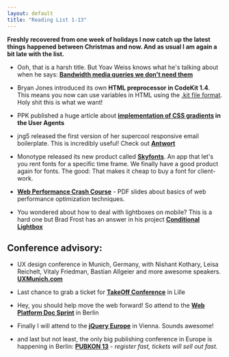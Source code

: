 ```yaml
---
layout: default
title: "Reading List 1-13"
---
```


**Freshly recovered from one week of holidays I now catch up the latest things happened between Christmas and now. And as usual I am again a bit late with the list.**

- Ooh, that is a harsh title. But Yoav Weiss knows what he's talking about when he says: **[Bandwidth media queries we don't need them](http://mobile.smashingmagazine.com/2013/01/09/bandwidth-media-queries-we-dont-need-em/)**

- Bryan Jones introduced its own **HTML preprocessor in CodeKit 1.4**. This means you now can use variables in HTML using the [.kit file format](http://incident57.com/codekit/kit.php). Holy shit this is what we want!

- PPK published a huge article about **[implementation of CSS gradients](http://www.quirksmode.org/css/images/) in the User Agents** 

- jng5 released the first version of her supercool responsive email boilerplate. This is incredibly useful! Check out **[Antwort](http://internations.github.com/antwort/)**

- Monotype released its new product called **[Skyfonts](https://skyfonts.com/)**. An app that let's you rent fonts for a specific time frame. We finally have a good product again for fonts. The good: That makes it cheap to buy a font for client-work.

- **[Web Performance Crash Course](http://www.igvita.com/slides/2012/webperf-crash-course.pdf)** - PDF slides about basics of web performance optimization techniques.

- You wondered about how to deal with lightboxes on mobile? This is a hard one but Brad Frost has an answer in his project **[Conditional Lightbox](http://bradfrostweb.com/blog/post/conditional-lightbox/)** 


## Conference advisory:

- UX design conference in Munich, Germany, with Nishant Kothary, Leisa Reichelt, Vitaly Friedman, Bastian Allgeier and more awesome speakers. **[UXMunich.com](http://uxmunich.com/)**

- Last chance to grab a ticket for **[TakeOff Conference](http://takeoffconf.com/)** in Lille

- Hey, you should help move the web forward! So attend to the **[Web Platform Doc Sprint](http://web-platform-doc-sprint-berlin.eventbrite.com/)** in Berlin

- Finally I will attend to the **[jQuery Europe](http://events.jquery.org/2013/eu/)** in Vienna. Sounds awesome!

- and last but not least, the only big publishing conference in Europe is happening in Berlin: **[PUBKON 13](http://2013.pubkon.eu/)** - _register fast, tickets will sell out fast._